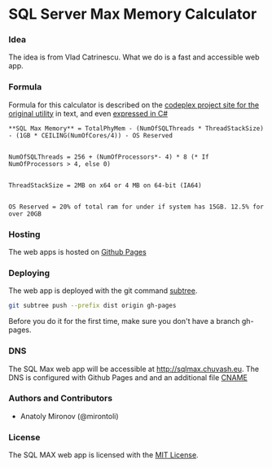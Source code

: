 # SQL Server Max Memory Calculator


### Idea

The idea is from Vlad Catrinescu. What we do is a fast and accessible web app.

### Formula
Formula for this calculator is described on the [codeplex project site for the original utility](https://sqlmem.codeplex.com/) in text, and even [expressed in C#](https://sqlmem.codeplex.com/SourceControl/latest#Form1.cs)

```
**SQL Max Memory** = TotalPhyMem - (NumOfSQLThreads * ThreadStackSize) - (1GB * CEILING(NumOfCores/4)) - OS Reserved 


NumOfSQLThreads = 256 + (NumOfProcessors*- 4) * 8 (* If NumOfProcessors > 4, else 0) 


ThreadStackSize = 2MB on x64 or 4 MB on 64-bit (IA64) 


OS Reserved = 20% of total ram for under if system has 15GB. 12.5% for over 20GB
```

### Hosting

The web apps is hosted on [Github Pages](https://help.github.com/articles/what-are-github-pages)

### Deploying

The web app is deployed with the git command [subtree](https://gist.github.com/cobyism/4730490).
```sh
git subtree push --prefix dist origin gh-pages
```

Before you do it for the first time, make sure you don't have a branch gh-pages.

### DNS
The SQL Max web app will be accessible at http://sqlmax.chuvash.eu. The DNS is configured with Github Pages and and an additional file [CNAME](https://help.github.com/articles/setting-up-a-custom-domain-with-github-pages)

### Authors and Contributors
- Anatoly Mironov (@mirontoli)

### License
The SQL MAX web app is licensed with the [MIT License](LICENSE).